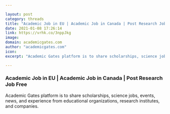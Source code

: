 ```yaml
---

layout: post
category: threads
title: "Academic Job in EU | Academic Job in Canada | Post Research Job Free "
date: 2021-01-08 17:26:14
link: https://vrhk.co/3nppJkg
image: 
domain: academicgates.com
author: "academicgates.com"
icon: 
excerpt: "Academic Gates platform is to share scholarships, science jobs, events, news, and experience from educational organizations, research institutes, and companies."

---
```


### Academic Job in EU | Academic Job in Canada | Post Research Job Free 

Academic Gates platform is to share scholarships, science jobs, events, news, and experience from educational organizations, research institutes, and companies.
